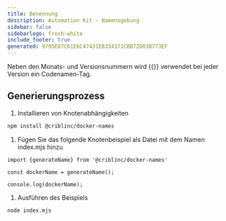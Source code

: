 ```yaml
---
title: Benennung
description: Automation Kit - Namensgebung
sidebar: false
sidebarlogo: fresh-white
include_footer: true
generated: 9795E07C61E6C47431EB334171CBB72D03B773EF
---
```


Neben den Monats- und Versionsnummern wird {{<product-name>}} verwendet bei jeder Version ein Codenamen-Tag.

## Generierungsprozess

1. Installieren von Knotenabhängigkeiten

```bash
npm install @criblinc/docker-names
```

1. Fügen Sie das folgende Knotenbeispiel als Datei mit dem Namen index.mjs hinzu

```nodejs
import {generateName} from '@criblinc/docker-names'

const dockerName = generateName();

console.log(dockerName);
```

1. Ausführen des Beispiels

```bash
node index.mjs
```
